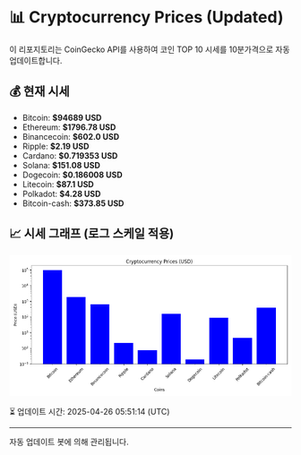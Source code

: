 
# 📊 Cryptocurrency Prices (Updated)

이 리포지토리는 CoinGecko API를 사용하여 코인 TOP 10 시세를 10분가격으로 자동 업데이트합니다.

## 💰 현재 시세
- Bitcoin: **$94689 USD**
- Ethereum: **$1796.78 USD**
- Binancecoin: **$602.0 USD**
- Ripple: **$2.19 USD**
- Cardano: **$0.719353 USD**
- Solana: **$151.08 USD**
- Dogecoin: **$0.186008 USD**
- Litecoin: **$87.1 USD**
- Polkadot: **$4.28 USD**
- Bitcoin-cash: **$373.85 USD**

## 📈 시세 그래프 (로그 스케일 적용)
![Crypto Prices](crypto_prices.png)

⏳ 업데이트 시간: 2025-04-26 05:51:14 (UTC)

---
자동 업데이트 봇에 의해 관리됩니다.
